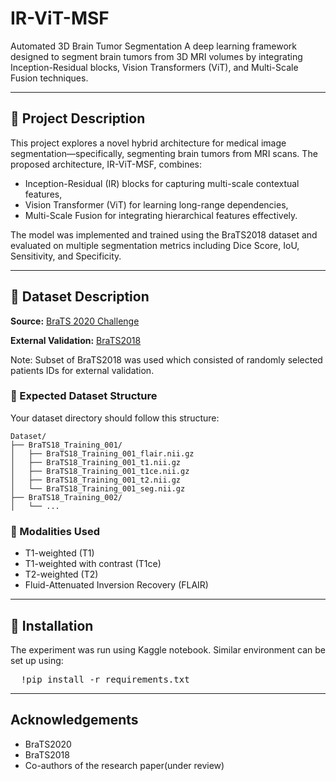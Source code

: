 # IR-ViT-MSF
Automated 3D Brain Tumor Segmentation
A deep learning framework designed to segment brain tumors from 3D MRI volumes by integrating Inception-Residual blocks, Vision Transformers (ViT), and Multi-Scale Fusion techniques.

---

## 📌 Project Description

This project explores a novel hybrid architecture for medical image segmentation—specifically, segmenting brain tumors from MRI scans. The proposed architecture, IR-ViT-MSF, combines:
- Inception-Residual (IR) blocks for capturing multi-scale contextual features,
- Vision Transformer (ViT) for learning long-range dependencies,
- Multi-Scale Fusion for integrating hierarchical features effectively.

The model was implemented and trained using the BraTS2018 dataset and evaluated on multiple segmentation metrics including Dice Score, IoU, Sensitivity, and Specificity.

---

## 📂 Dataset Description

**Source:** [BraTS 2020 Challenge](https://www.kaggle.com/datasets/awsaf49/brats20-dataset-training-validation)

**External Validation:** [BraTS2018](https://www.kaggle.com/datasets/harshitsinghai/miccai-brats2018-original-dataset)

Note: Subset of BraTS2018 was used which consisted of randomly selected patients IDs for external validation.

### 📁 Expected Dataset Structure

Your dataset directory should follow this structure:
```
Dataset/
├── BraTS18_Training_001/
│   ├── BraTS18_Training_001_flair.nii.gz
│   ├── BraTS18_Training_001_t1.nii.gz
│   ├── BraTS18_Training_001_t1ce.nii.gz
│   ├── BraTS18_Training_001_t2.nii.gz
│   └── BraTS18_Training_001_seg.nii.gz
├── BraTS18_Training_002/
│   └── ...
```

### 🧪 Modalities Used
- T1-weighted (T1)
- T1-weighted with contrast (T1ce)
- T2-weighted (T2)
- Fluid-Attenuated Inversion Recovery (FLAIR)


---

## 🧰 Installation
The experiment was run using Kaggle notebook. Similar environment can be set up using:
<pre lang="markdown">  !pip install -r requirements.txt </pre>

---

## Acknowledgements
- BraTS2020
- BraTS2018
- Co-authors of the research paper(under review)





